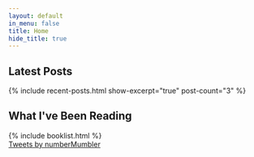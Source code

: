 ```yaml
---
layout: default
in_menu: false
title: Home
hide_title: true
---
```


<h2>Latest Posts</h2>
{% include recent-posts.html show-excerpt="true" post-count="3" %}

<div class="row">
    <div class="col-md-6">
        <h2>What I've Been Reading</h2>
        {% include booklist.html %}
    </div>
    <div class="col-md-6">
        <a class="twitter-timeline" data-height="400" data-dnt="true" href="https://twitter.com/numberMumbler">Tweets by numberMumbler</a> <script async src="//platform.twitter.com/widgets.js" charset="utf-8"></script>
    </div>
</div>